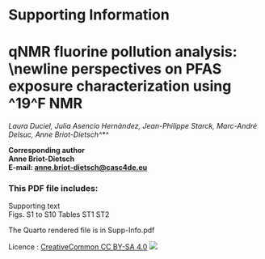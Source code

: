 
# Supporting Information

# qNMR fluorine pollution analysis:   \newline perspectives on PFAS exposure characterization using ^19^F NMR

*Laura Duciel, Julia Asencio Hernàndez, Jean-Philippe Starck, Marc-André Delsuc, Anne Briot-Dietsch^\*^*

**Corresponding author**   
**Anne Briot-Dietsch**   
**E-mail: anne.briot-dietsch@casc4de.eu**

### This PDF file includes:
Supporting text   
Figs. S1 to S10
Tables ST1 ST2

The Quarto rendered file is in Supp-Info.pdf 

Licence : [CreativeCommon CC BY-SA 4.0](https://creativecommons.org/licenses/by-sa/4.0/) ![](https://licensebuttons.net/i/l/by-sa/ffffff/00/00/00/88x31.png) 
